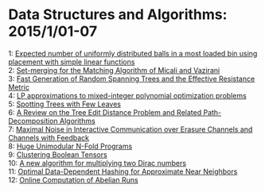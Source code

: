 # Data Structures and Algorithms: 2015/1/01-07  
1: [Expected number of uniformly distributed balls in a most loaded bin  using placement with simple linear functions](https://doi.org/10.48550/arXiv.1501.00162)  
2: [Set-merging for the Matching Algorithm of Micali and Vazirani](https://doi.org/10.48550/arXiv.1501.00212)  
3: [Fast Generation of Random Spanning Trees and the Effective Resistance  Metric](https://doi.org/10.48550/arXiv.1501.00267)  
4: [LP approximations to mixed-integer polynomial optimization problems](https://doi.org/10.48550/arXiv.1501.00288)  
5: [Spotting Trees with Few Leaves](https://doi.org/10.48550/arXiv.1501.00563)  
6: [A Review on the Tree Edit Distance Problem and Related  Path-Decomposition Algorithms](https://doi.org/10.48550/arXiv.1501.00611)  
7: [Maximal Noise in Interactive Communication over Erasure Channels and  Channels with Feedback](https://doi.org/10.48550/arXiv.1501.00624)  
8: [Huge Unimodular N-Fold Programs](https://doi.org/10.48550/arXiv.1501.00665)  
9: [Clustering Boolean Tensors](https://doi.org/10.48550/arXiv.1501.00696)  
10: [A new algorithm for multiplying two Dirac numbers](https://doi.org/10.48550/arXiv.1501.00828)  
11: [Optimal Data-Dependent Hashing for Approximate Near Neighbors](https://doi.org/10.48550/arXiv.1501.01062)  
12: [Online Computation of Abelian Runs](https://doi.org/10.48550/arXiv.1501.01429)  